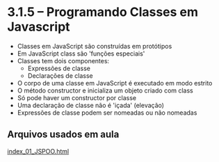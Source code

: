 # 3.1.5 – Programando Classes em Javascript
- Classes em JavaScript são construídas em protótipos
- Em JavaScript class são 'funções especiais'
- Classes tem dois componentes:
  - Expressões de classe
  - Declarações de classe
- O corpo de uma classe em JavaScript é executado em modo estrito
- O método constructor e inicializa um objeto criado com class
- Só pode haver um constructor por classe
- Uma declaração de classe não é 'içada' (elevação)
- Expressões de classe podem ser nomeadas ou não nomeadas

## Arquivos usados em aula

[index_01_JSPOO.html](/POO/codigos/index_01_JSPOO.html)